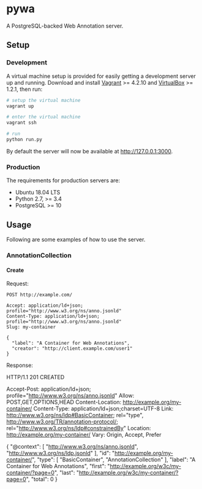 # pywa

A PostgreSQL-backed Web Annotation server.

## Setup

### Development

A virtual machine setup is provided for easily getting a development server up
and running. Download and install
[Vagrant](https://www.vagrantup.com/) >= 4.2.10 and
[VirtualBox](https://www.virtualbox.org/) >= 1.2.1,
then run:

```bash
# setup the virtual machine
vagrant up

# enter the virtual machine
vagrant ssh

# run
python run.py
```

By default the server will now be available at http://127.0.0.1:3000.

### Production

The requirements for production servers are:

- Ubuntu 18.04 LTS
- Python 2.7, >= 3.4
- PostgreSQL >= 10

## Usage

Following are some examples of how to use the server.

### AnnotationCollection

#### Create

Request:

```http
POST http://example.com/

Accept: application/ld+json; profile="http://www.w3.org/ns/anno.jsonld"
Content-Type: application/ld+json; profile="http://www.w3.org/ns/anno.jsonld"
Slug: my-container

{
  "label": "A Container for Web Annotations",
  "creator": "http://client.example.com/user1"
}
```

Response:

HTTP/1.1 201 CREATED

Accept-Post: application/ld+json; profile="http://www.w3.org/ns/anno.jsonld"
Allow: POST,GET,OPTIONS,HEAD
Content-Location: http://example.org/my-container/
Content-Type: application/ld+json;charset=UTF-8
Link: <http://www.w3.org/ns/ldp#BasicContainer>; rel="type", <http://www.w3.org/TR/annotation-protocol/>; rel="http://www.w3.org/ns/ldp#constrainedBy"
Location: http://example.org/my-container/
Vary: Origin, Accept, Prefer

{
  "@context": [
    "http://www.w3.org/ns/anno.jsonld",
    "http://www.w3.org/ns/ldp.jsonld"
  ],
  "id": "http://example.org/my-container/",
  "type": [
    "BasicContainer",
    "AnnotationCollection"
  ],
  "label": "A Container for Web Annotations",
  "first": "http://example.org/w3c/my-container/?page=0",
  "last": "http://example.org/w3c/my-container/?page=0",
  "total": 0
}
